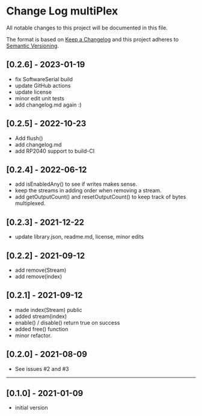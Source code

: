 # Change Log multiPlex

All notable changes to this project will be documented in this file.

The format is based on [Keep a Changelog](http://keepachangelog.com/)
and this project adheres to [Semantic Versioning](http://semver.org/).


## [0.2.6] - 2023-01-19
- fix SoftwareSerial build
- update GitHub actions
- update license
- minor edit unit tests
- add changelog.md again :)


## [0.2.5] - 2022-10-23
- Add flush()
- add changelog.md
- add RP2040 support to build-CI

## [0.2.4] - 2022-06-12
- add isEnabledAny() to see if writes makes sense.
- keep the streams in adding order when removing a stream.
- add getOutputCount() and resetOutputCount() to keep track of bytes multiplexed.

## [0.2.3] - 2021-12-22
- update library.json, readme.md, license, minor edits

## [0.2.2] - 2021-09-12
- add remove(Stream)
- add remove(index)

## [0.2.1] - 2021-09-12
- made index(Stream) public
- added stream(index)
- enable() / disable() return true on success
- added free() function
- minor refactor.

## [0.2.0] - 2021-08-09
- See issues #2 and #3

----

## [0.1.0] - 2021-01-09
- initial version

